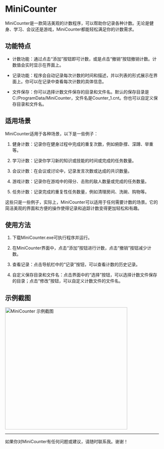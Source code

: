 # MiniCounter

MiniCounter是一款简洁美观的计数程序，可以帮助你记录各种计数。无论是健身、学习、会议还是游戏，MiniCounter都能轻松满足你的计数需求。

## 功能特点

- 计数功能：通过点击“添加”按钮即可计数，或是点击“撤销”按钮撤销计数。计数值会实时显示在界面上。

- 记录功能：程序会自动记录每次计数的时间和描述，并以列表的形式展示在界面上。你可以在记录中查看每次计数的具体信息。

- 文件保存：你可以选择计数文件保存的目录和文件名。默认的保存目录是C:/ProgramData/MiniCounter，文件名是Counter_1.cnt。你也可以自定义保存目录和文件名。

## 适用场景

MiniCounter适用于各种场景，以下是一些例子：

1. 健身计数：记录你在健身过程中完成的重复次数，例如俯卧撑、深蹲、举重等。

2. 学习计数：记录你学习新的知识或技能的时间或完成的任务数量。

3. 会议计数：在会议或讨论中，记录发言次数或达成的共识数量。

4. 游戏计数：记录你在游戏中的得分、击败的敌人数量或完成的任务数量。

5. 任务计数：记录完成的重复性任务数量，例如清理房间、洗碗、购物等。

这些只是一些例子，实际上，MiniCounter可以适用于任何需要计数的场景。它的简洁美观的界面和方便的操作使得记录和追踪计数变得更加轻松和有趣。

## 使用方法

1. 下载MiniCounter.exe可执行程序并运行。

2. 在MiniCounter界面中，点击“添加”按钮进行计数，点击“撤销”按钮减少计数。

3. 查看记录：点击导航栏中的“记录”按钮，可以查看计数的历史记录。

4. 自定义保存目录和文件名：点击界面中的“选择”按钮，可以选择计数文件保存的目录；点击“修改”按钮，可以自定义计数文件的文件名。

## 示例截图

<img src="https://github.com/AmanoRenard/MiniCounter/assets/92380936/755f3e6a-7c76-41c8-a2aa-01282039c4ae" width="400px" alt="MiniCounter 示例截图"/>


---

如果你对MiniCounter有任何问题或建议，请随时联系我。谢谢！
